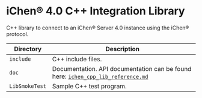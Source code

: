 iChen® 4.0 C++ Integration Library
==================================

C++ library to connect to an  iChen® Server 4.0 instance using the iChen® protocol.

|Directory|Description|
|---------|-----------|
|`include`|C++ include files.|
|`doc`|Documentation. API documentation can be found here: [`ichen_cpp_lib_reference.md`](https://github.com/chenhsong/iChen-CppLib/blob/master/doc/ichen_cpp_lib_reference.md)|
|`LibSmokeTest`|Sample C++ test program.|
